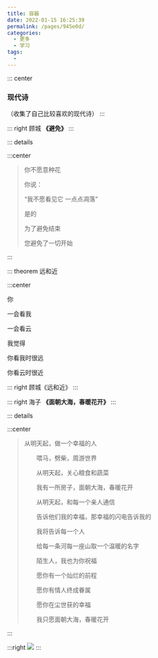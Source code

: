 ```yaml
---
title: 容器
date: 2022-01-15 16:25:39
permalink: /pages/945e0d/
categories:
  - 更多
  - 学习
tags:
  - 
---
```

::: center
  ### 现代诗
（收集了自己比较喜欢的现代诗）
:::

::: right
  顾城 **《避免》**
:::

::: details

:::center

>你不愿意种花 <p>
>你说：  <p>
>“我不愿看见它 一点点凋落”  <p>
>是的  <p>
>为了避免结束  <p>
>您避免了一切开始 <p>

:::

<p>

::: theorem 远和近

:::center

你

一会看我

一会看云

我觉得

你看我时很远

你看云时很近

::: right
顾城《远和近》
:::

<p>

::: right
  海子 **《面朝大海，春暖花开》**
:::

::: details

:::center

>从明天起，做一个幸福的人
>
>　　喂马，劈柴，周游世界
>
>　　从明天起，关心粮食和蔬菜
>
>　　我有一所房子，面朝大海，春暖花开
>
>　　从明天起，和每一个亲人通信
>
>　　告诉他们我的幸福，那幸福的闪电告诉我的
>
>　　我将告诉每一个人
>
>　　给每一条河每一座山取一个温暖的名字
>
>　　陌生人，我也为你祝福
>
>　　愿你有一个灿烂的前程
>
>　　愿你有情人终成眷属
>
>　　愿你在尘世获的幸福
>
>　　我只愿面朝大海，春暖花开

:::

<Boxx/>

:::right
[![](https://img.shields.io/badge/作者-ldi-orange)](https://ldi123.tk)
:::

